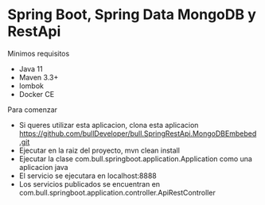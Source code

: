 # Spring Boot, Spring Data MongoDB y RestApi
Minimos requisitos
- Java 11
- Maven 3.3+
- lombok
- Docker CE

Para comenzar
- Si queres utilizar esta aplicacion, clona esta aplicacion https://github.com/bullDeveloper/bull.SpringRestApi.MongoDBEmbebed.git
- Ejecutar en la raiz del proyecto, mvn clean install
- Ejecutar la clase com.bull.springboot.application.Application como una aplicacion java
- El servicio se ejecutara en localhost:8888
- Los servicios publicados se encuentran en com.bull.springboot.application.controller.ApiRestController


